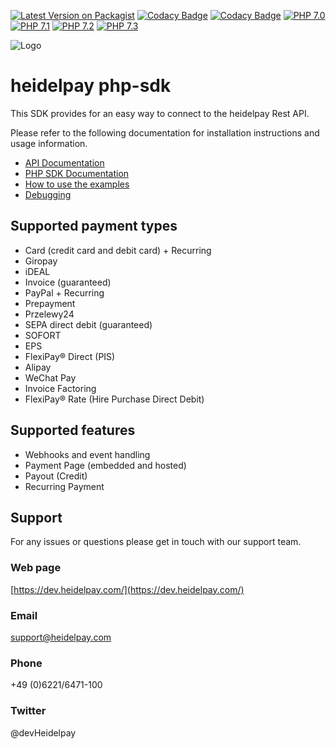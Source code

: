 [![Latest Version on Packagist](https://img.shields.io/packagist/v/heidelpay/heidelpay-php.svg?style=flat-square)](https://packagist.org/packages/heidelpay/heidelpay-php)
[![Codacy Badge](https://api.codacy.com/project/badge/Grade/a5fceb1b4f674fb49db39929559f3959)](https://www.codacy.com/app/heidelpay/heidelpayPHP?utm_source=github.com&amp;utm_medium=referral&amp;utm_content=heidelpay/heidelpayPHP&amp;utm_campaign=Badge_Grade)
[![Codacy Badge](https://api.codacy.com/project/badge/Coverage/a5fceb1b4f674fb49db39929559f3959)](https://www.codacy.com/app/heidelpay/heidelpayPHP?utm_source=github.com&utm_medium=referral&utm_content=heidelpay/heidelpayPHP&utm_campaign=Badge_Coverage)
[![PHP 7.0](https://img.shields.io/badge/php-7.0-blue.svg)](http://www.php.net)
[![PHP 7.1](https://img.shields.io/badge/php-7.1-blue.svg)](http://www.php.net)
[![PHP 7.2](https://img.shields.io/badge/php-7.2-blue.svg)](http://www.php.net)
[![PHP 7.3](https://img.shields.io/badge/php-7.3-blue.svg)](http://www.php.net)

![Logo](https://dev.heidelpay.com/devHeidelpay_400_180.jpg)

# heidelpay php-sdk
This SDK provides for an easy way to connect to the heidelpay Rest API.

Please refer to the following documentation for installation instructions and usage information.

*   [API Documentation](https://docs.heidelpay.com/docs/introduction)
*   [PHP SDK Documentation](https://docs.heidelpay.com/docs/php-sdk)
*   [How to use the examples](https://docs.heidelpay.com/v1.0/docs/php-sdk#section-using-the-example-implementations)
*   [Debugging](https://docs.heidelpay.com/v1.0/docs/php-sdk#section-debugging)

## Supported payment types
*   Card (credit card and debit card) + Recurring
*   Giropay
*   iDEAL
*   Invoice (guaranteed)
*   PayPal + Recurring
*   Prepayment
*   Przelewy24
*   SEPA direct debit (guaranteed)
*   SOFORT
*   EPS
*   FlexiPay® Direct (PIS)
*   Alipay
*   WeChat Pay
*   Invoice Factoring
*   FlexiPay® Rate (Hire Purchase Direct Debit)

## Supported features
*   Webhooks and event handling
*   Payment Page (embedded and hosted)
*   Payout (Credit)
*   Recurring Payment

## Support
For any issues or questions please get in touch with our support team.

### Web page
[https://dev.heidelpay.com/](https://dev.heidelpay.com/)
 
### Email
support@heidelpay.com
 
### Phone
+49 (0)6221/6471-100

### Twitter
@devHeidelpay
